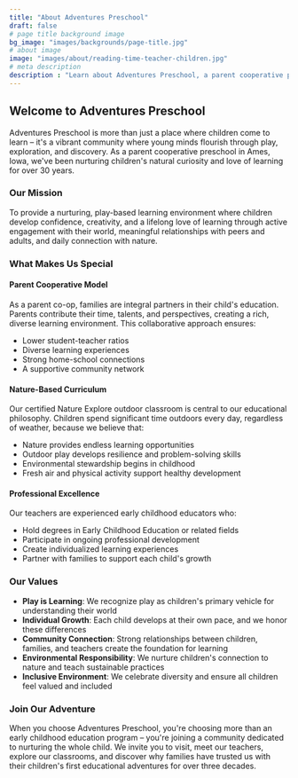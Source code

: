 ```yaml
---
title: "About Adventures Preschool"
draft: false
# page title background image
bg_image: "images/backgrounds/page-title.jpg"
# about image
image: "images/about/reading-time-teacher-children.jpg"
# meta description
description : "Learn about Adventures Preschool, a parent cooperative preschool in Ames, Iowa"
---
```


## Welcome to Adventures Preschool

Adventures Preschool is more than just a place where children come to learn – it's a vibrant community where young minds flourish through play, exploration, and discovery. As a parent cooperative preschool in Ames, Iowa, we've been nurturing children's natural curiosity and love of learning for over 30 years.

### Our Mission

To provide a nurturing, play-based learning environment where children develop confidence, creativity, and a lifelong love of learning through active engagement with their world, meaningful relationships with peers and adults, and daily connection with nature.

### What Makes Us Special

#### **Parent Cooperative Model**
As a parent co-op, families are integral partners in their child's education. Parents contribute their time, talents, and perspectives, creating a rich, diverse learning environment. This collaborative approach ensures:
- Lower student-teacher ratios
- Diverse learning experiences
- Strong home-school connections
- A supportive community network

#### **Nature-Based Curriculum**
Our certified Nature Explore outdoor classroom is central to our educational philosophy. Children spend significant time outdoors every day, regardless of weather, because we believe that:
- Nature provides endless learning opportunities
- Outdoor play develops resilience and problem-solving skills
- Environmental stewardship begins in childhood
- Fresh air and physical activity support healthy development

#### **Professional Excellence**
Our teachers are experienced early childhood educators who:
- Hold degrees in Early Childhood Education or related fields
- Participate in ongoing professional development
- Create individualized learning experiences
- Partner with families to support each child's growth

### Our Values

- **Play is Learning**: We recognize play as children's primary vehicle for understanding their world
- **Individual Growth**: Each child develops at their own pace, and we honor these differences
- **Community Connection**: Strong relationships between children, families, and teachers create the foundation for learning
- **Environmental Responsibility**: We nurture children's connection to nature and teach sustainable practices
- **Inclusive Environment**: We celebrate diversity and ensure all children feel valued and included

### Join Our Adventure

When you choose Adventures Preschool, you're choosing more than an early childhood education program – you're joining a community dedicated to nurturing the whole child. We invite you to visit, meet our teachers, explore our classrooms, and discover why families have trusted us with their children's first educational adventures for over three decades.